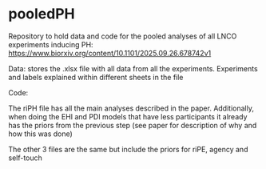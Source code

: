 # pooledPH
Repository to hold data and code for the pooled analyses of all LNCO experiments inducing PH: https://www.biorxiv.org/content/10.1101/2025.09.26.678742v1

Data: stores the .xlsx file with all data from all the experiments. Experiments and labels explained within different sheets in the file

Code: 

The riPH file has all the main analyses described in the paper. Additionally, when doing the EHI and PDI models that have less participants it already has the priors from the previous step (see paper for description of why and how this was done)

The other 3 files are the same but include the priors for riPE, agency and self-touch

